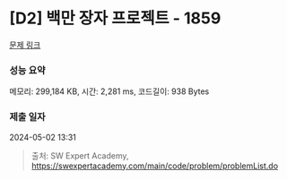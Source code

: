 # [D2] 백만 장자 프로젝트 - 1859 

[문제 링크](https://swexpertacademy.com/main/code/problem/problemDetail.do?contestProbId=AV5LrsUaDxcDFAXc) 

### 성능 요약

메모리: 299,184 KB, 시간: 2,281 ms, 코드길이: 938 Bytes

### 제출 일자

2024-05-02 13:31



> 출처: SW Expert Academy, https://swexpertacademy.com/main/code/problem/problemList.do